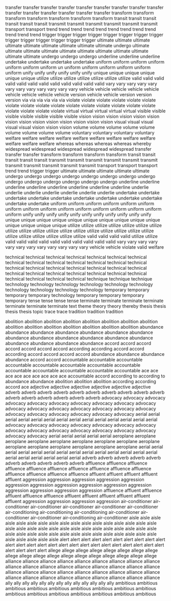 transfer transfer transfer transfer transfer transfer transfer transfer transfer transfer transfer transfer transfer transfer transfer transform transform transform transform transform transform transform transit transit transit transit transit transit transmit transmit transmit transmit transmit transmit transport transport trend trend trend trend trend trend trend trend trend trend trend trend trigger trigger trigger trigger trigger trigger trigger trigger trigger trigger trigger trigger trigger trigger ultimate ultimate ultimate ultimate ultimate ultimate ultimate ultimate ultimate undergo ultimate ultimate ultimate ultimate ultimate ultimate ultimate ultimate ultimate ultimate ultimate undergo undergo undergo underline underline underline undertake undertake undertake undertake uniform uniform uniform uniform uniform uniform uniform un uniform uniform uniform uniform uniform uniform unify unify unify unify unify unify unique unique unique unique unique unique utilize utilize utilize utilize utilize utilize utilize valid valid valid valid valid valid valid valid valid valid valid valid vary vary vary vary vary vary vary vary vary vary vary vary vehicle vehicle vehicle vehicle vehicle vehicle vehicle vehicle vehicle version vehicle vehicle version version version via via via via via via violate violate violate violate violate violate violate violate violate violate violate violate violate violate violate violate violate violate violate violate virtual virtual virtual virtual virtual visible visible visible visible visible visible visible vision vision vision vision vision vision vision vision vision vision vision vision vision vision visual visual visual visual visual vision vision vision volume volume volume volume volume volume volume volume volume voluntary voluntary voluntary voluntary welfare welfare welfare welfare welfare welfare welfare welfare welfare welfare welfare welfare whereas whereas whereas whereas whereby widespread widespread widespread widespread widespread transfer transfer transfer transform transform transform transform transit transit transit transit transit transmit transmit transmit transmit transmit transmit transmit transmit transmit transmit transmit transport transport transport trend trend trigger trigger ultimate ultimate ultimate ultimate ultimate undergo undergo undergo undergo undergo undergo undergo undergo undergo undergo undergo undergo undergo undergo underline underline underline underline underline underline underline underline underlie underlie underlie underlie underlie underlie underlie undertake undertake undertake undertake undertake undertake undertake undertake undertake undertake undertake uniform uniform uniform uniform uniform uniform uniform uniform uniform uniform uniform uniform uniform uniform uniform uniform unify unify unify unify unify unify unify unify unify unify unify unique unique unique unique unique unique unique unique unique unique unique unique unique unique utilize utilize utilize utilize utilize utilize utilize utilize utilize utilize utilize utilize utilize utilize utilize utilize utilize utilize utilize utilize utilize utilize utilize utilize valid valid valid valid utilize utilize valid valid valid valid valid valid valid valid valid valid vary vary vary vary vary vary vary vary vary vary vary vary vehicle vehicle violate valid welfare 

technical technical technical technical technical technical technical technical technical technical technical technical technical technical technical technical technical technical technical technical technical technical technical technical technical technical technical technical technical technical technical technical technique technique technique technology technology technology technology technology technology technology technology technology technology temporary temporary temporary temporary technology temporary temporary temporary temporary tense tense tense tense terminate terminate terminate terminate terminate terminate terminate text theme theory theory thereby thesis thesis thesis thesis topic trace trace tradition tradition tradition 

abolition abolition abolition abolition abolition abolition abolition abolition abolition abolition abolition abolition abolition abolition abolition abundance abundance abundance abundance abundance abundance abundance abundance abundance abundance abundance abundance abundance abundance abundance abundance abundance accord accord accord accord accord accord accord according according accord accord according accord accord accord accord abundance abundance abundance abundance accord accord accountable accountable accountable accountable accountable accountable accountable accountable accountable accountable accountable accountable accountable ace ace ace ace ace ace ace ace ace accountable accord according to according to abundance abundance abolition abolition abolition according according accord ace adjective adjective adjective adjective adjective adjective adverb adverb adverb adverb adverb adverb adverb adverb adverb adverb adverb adverb adverb adverb adverb adverb advocacy advocacy advocacy advocacy advocacy advocacy advocacy advocacy advocacy advocacy advocacy advocacy advocacy advocacy advocacy advocacy advocacy advocacy advocacy advocacy advocacy advocacy advocacy aerial aerial aerial aerial aerial aerial aerial aerial aerial aerial aerial aerial aerial aerial advocacy advocacy advocacy advocacy advocacy advocacy advocacy advocacy advocacy advocacy advocacy advocacy advocacy advocacy advocacy advocacy aerial aerial aerial aerial aerial aeroplane aeroplane aeroplane aeroplane aeroplane aeroplane aeroplane aeroplane aeroplane aeroplane aeroplane aeroplane aeroplane aeroplane aeroplane aerial aerial aerial aerial aerial aerial aerial aerial aerial aerial aerial aerial aerial aerial aerial aerial aerial aerial aerial aerial adverb adverb adverb adverb adverb adverb adverb adverb adverb adverb affluence affluence affluence affluence affluence affluence affluence affluence affluence affluence affluence affluence affluence affluence affluent affluent affluent affluent affluent aggression aggression aggression aggression aggression aggression aggression aggression aggression aggression aggression aggression aggression aggression aggression affluence affluent affluence affluent affluence affluence affluent affluent affluent affluent affluent affluent aggression aggression aggression aggression air-conditioner air-conditioner air-conditioner air-conditioner air-conditioner air-conditioner air-conditioning air-conditioning air-conditioning air-conditioner air-conditioner air-conditioner air-conditioning air-conditioner aisle aisle aisle aisle aisle aisle aisle aisle aisle aisle aisle aisle aisle aisle aisle aisle aisle aisle aisle aisle aisle aisle aisle aisle aisle aisle aisle aisle aisle aisle aisle aisle aisle aisle aisle aisle aisle aisle aisle aisle aisle aisle aisle aisle aisle aisle aisle aisle aisle aisle alert alert alert alert alert alert alert alert alert alert alert alert alert alert alert alert alert alert alert alert alert alert alert alert alert alert alert alert alert allege allege allege allege allege allege allege allege allege allege allege allege allege allege allege allege allege allege allege alliance alliance alliance alliance alliance alliance alliance alliance alliance alliance alliance alliance alliance alliance alliance alliance alliance alliance alliance alliance alliance alliance alliance alliance alliance alliance alliance alliance alliance alliance alliance alliance alliance alliance alliance alliance ally ally ally ally ally ally ally ally ally ally ally ally ally ambitious ambitious ambitious ambitious ambitious ambitious ambitious ambitious ambitious ambitious ambitious ambitious ambitious ambitious ambitious ambitious 